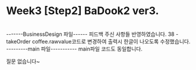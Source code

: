 # Week3 [Step2] BaDook2 ver3.     
          
<br>
-------BusinessDesign 파일------       
피드백 주신 사항들 반영하였습니다.
38 - takeOrder coffee.rawvalue코드로 변경하여 출력시 한글이 나오도록 수정했습니다.
       
<br>                    
---------main 파일-----------                                               
main파일 코드도 동일합니다.

질문 없습니다~
